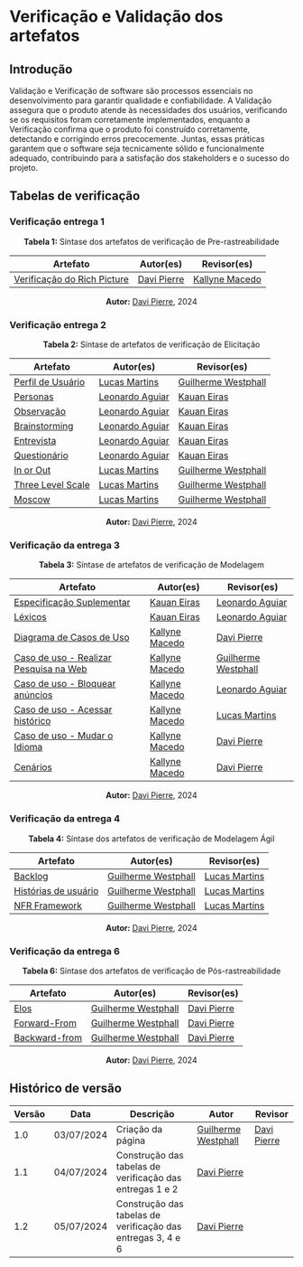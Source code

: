 # Verificação e Validação dos artefatos

## Introdução

Validação e Verificação de software são processos essenciais no desenvolvimento para garantir qualidade e confiabilidade. A Validação assegura que o produto atende às necessidades dos usuários, verificando se os requisitos foram corretamente implementados, enquanto a Verificação confirma que o produto foi construído corretamente, detectando e corrigindo erros precocemente. Juntas, essas práticas garantem que o software seja tecnicamente sólido e funcionalmente adequado, contribuindo para a satisfação dos stakeholders e o sucesso do projeto.

## Tabelas de verificação

### Verificação entrega 1

<center>

**Tabela 1:** Síntase dos artefatos de verificação de Pre-rastreabilidade

| Artefato | Autor(es) | Revisor(es) |
| --------- | ----------- | --------|
|[Verificação do Rich Picture](https://requisitos-de-software.github.io/2024.1-Firefox/verificacao/grupo_6/entrega_1/#rich-picture) | [Davi Pierre](https://github.com/DaviPierre) |  [Kallyne Macedo](https://github.com/kalipassos) |

**Autor:**  [Davi Pierre](https://github.com/DaviPierre), 2024

</center>

### Verificação entrega 2

<center>

**Tabela 2:** Síntase de artefatos de verificação de Elicitação

| Artefato | Autor(es) | Revisor(es) |
| --------- | ----------- | --------|
|[Perfil de Usuário](https://requisitos-de-software.github.io/2024.1-Firefox/verificacao/grupo_6/entrega_2/#perfil-de-usuario) | [Lucas Martins](https://github.com/martinsglucas) |  [Guilherme Westphall](https://github.com/west7) |
|[Personas](https://requisitos-de-software.github.io/2024.1-Firefox/verificacao/grupo_6/entrega_2/#personas) | [Leonardo Aguiar](https://github.com/Leonardo0o0) |  [Kauan Eiras](https://github.com/kauaneiras) |
|[Observação](https://requisitos-de-software.github.io/2024.1-Firefox/verificacao/grupo_6/entrega_2/#observacao) | [Leonardo Aguiar](https://github.com/Leonardo0o0) |  [Kauan Eiras](https://github.com/kauaneiras) |
|[Brainstorming](https://requisitos-de-software.github.io/2024.1-Firefox/verificacao/grupo_6/entrega_2/#brainstorming) | [Leonardo Aguiar](https://github.com/Leonardo0o0) |  [Kauan Eiras](https://github.com/kauaneiras) |
|[Entrevista](https://requisitos-de-software.github.io/2024.1-Firefox/verificacao/grupo_6/entrega_2/#entrevista) | [Leonardo Aguiar](https://github.com/Leonardo0o0) |  [Kauan Eiras](https://github.com/kauaneiras) |
|[Questionário](https://requisitos-de-software.github.io/2024.1-Firefox/verificacao/grupo_6/entrega_2/#questionario) | [Leonardo Aguiar](https://github.com/Leonardo0o0) |  [Kauan Eiras](https://github.com/kauaneiras) |
|[In or Out](https://requisitos-de-software.github.io/2024.1-Firefox/verificacao/grupo_6/entrega_2/#in-or-out) | [Lucas Martins](https://github.com/martinsglucas) |  [Guilherme Westphall](https://github.com/west7) |
|[Three Level Scale](https://requisitos-de-software.github.io/2024.1-Firefox/verificacao/grupo_6/entrega_2/#three-level-scale) | [Lucas Martins](https://github.com/martinsglucas) |  [Guilherme Westphall](https://github.com/west7) |
|[Moscow](https://requisitos-de-software.github.io/2024.1-Firefox/verificacao/grupo_6/entrega_2/#moscow) | [Lucas Martins](https://github.com/martinsglucas) |  [Guilherme Westphall](https://github.com/west7) |

**Autor:**  [Davi Pierre](https://github.com/DaviPierre), 2024

</center>

### Verificação da entrega 3

<center>

**Tabela 3:** Síntase de artefatos de verificação de Modelagem

| Artefato | Autor(es) | Revisor(es) |
| --------- | ----------- | --------|
|[Especificação Suplementar](https://requisitos-de-software.github.io/2024.1-Firefox/verificacao/grupo_6/entrega_3/#especificacao-suplementar) | [Kauan Eiras](https://github.com/kauaneiras) |  [Leonardo Aguiar](https://github.com/Leonardo0o0) |
|[Léxicos](https://requisitos-de-software.github.io/2024.1-Firefox/verificacao/grupo_6/entrega_3/#lexicos) | [Kauan Eiras](https://github.com/kauaneiras) |  [Leonardo Aguiar](https://github.com/Leonardo0o0) |
|[Diagrama de Casos de Uso](https://requisitos-de-software.github.io/2024.1-Firefox/verificacao/grupo_6/entrega_3/#diagrama-de-casos-de-uso) | [Kallyne Macedo](https://github.com/kalipassos) |  [Davi Pierre](https://github.com/DaviPierre) |
|[Caso de uso - Realizar Pesquisa na Web](https://requisitos-de-software.github.io/2024.1-Firefox/verificacao/grupo_6/entrega_3/#caso-de-uso-realizar-pesquisa-na-web) | [Kallyne Macedo](https://github.com/kalipassos) |  [Guilherme Westphall](https://github.com/west7) |
|[Caso de uso - Bloquear anúncios](https://requisitos-de-software.github.io/2024.1-Firefox/verificacao/grupo_6/entrega_3/#caso-de-uso-bloquear-anuncios) | [Kallyne Macedo](https://github.com/kalipassos) |  [Leonardo Aguiar](https://github.com/Leonardo0o0) |
|[Caso de uso - Acessar histórico](https://requisitos-de-software.github.io/2024.1-Firefox/verificacao/grupo_6/entrega_3/#caso-de-uso-acessar-historico) | [Kallyne Macedo](https://github.com/kalipassos) |  [Lucas Martins](https://github.com/martinsglucas)	 |
|[Caso de uso - Mudar o Idioma](https://requisitos-de-software.github.io/2024.1-Firefox/verificacao/grupo_6/entrega_3/#caso-de-uso-mudar-o-idioma) | [Kallyne Macedo](https://github.com/kalipassos) |   [Davi Pierre](https://github.com/DaviPierre)	 |
|[Cenários](https://requisitos-de-software.github.io/2024.1-Firefox/verificacao/grupo_6/entrega_3/#cenarios) | [Kallyne Macedo](https://github.com/kalipassos) |   [Davi Pierre](https://github.com/DaviPierre)	 |

**Autor:**  [Davi Pierre](https://github.com/DaviPierre), 2024

</center>

### Verificação da entrega 4

<center>

**Tabela 4:** Síntase dos artefatos de verificação de Modelagem Ágil

| Artefato | Autor(es) | Revisor(es) |
| --------- | ----------- | --------|
|[Backlog](https://requisitos-de-software.github.io/2024.1-Firefox/verificacao/grupo_6/entrega_4/#backlog) | [Guilherme Westphall](https://github.com/west7) | [Lucas Martins](https://github.com/martinsglucas) |
|[Histórias de usuário](https://requisitos-de-software.github.io/2024.1-Firefox/verificacao/grupo_6/entrega_4/#historias-de-usuario) | [Guilherme Westphall](https://github.com/west7) | [Lucas Martins](https://github.com/martinsglucas) |
|[NFR Framework](https://requisitos-de-software.github.io/2024.1-Firefox/verificacao/grupo_6/entrega_4/#nfr-framework) | [Guilherme Westphall](https://github.com/west7) | [Lucas Martins](https://github.com/martinsglucas) |

**Autor:**  [Davi Pierre](https://github.com/DaviPierre), 2024

</center>

### Verificação da entrega 6

<center>

**Tabela 6:** Síntase dos artefatos de verificação de Pós-rastreabilidade

| Artefato | Autor(es) | Revisor(es) |
| --------- | ----------- | --------|
|[Elos](https://requisitos-de-software.github.io/2024.1-Firefox/verificacao/grupo_6/entrega_6/#elos) | [Guilherme Westphall](https://github.com/west7) |  [Davi Pierre](https://github.com/DaviPierre) |
|[Forward-From](https://requisitos-de-software.github.io/2024.1-Firefox/verificacao/grupo_6/entrega_6/#forward-from) | [Guilherme Westphall](https://github.com/west7) |  [Davi Pierre](https://github.com/DaviPierre) |
|[Backward-from](https://requisitos-de-software.github.io/2024.1-Firefox/verificacao/grupo_6/entrega_6/#backward-from) | [Guilherme Westphall](https://github.com/west7) |  [Davi Pierre](https://github.com/DaviPierre) |

**Autor:**  [Davi Pierre](https://github.com/DaviPierre), 2024

</center>

## Histórico de versão

| Versão | Data       | Descrição         | Autor                                           | Revisor |
| ------ | ---------- | ----------------- | ----------------------------------------------- | ------- |
| 1.0    | 03/07/2024 | Criação da página | [Guilherme Westphall](https://github.com/west7) | [Davi Pierre](https://github.com/DaviPierre)        |
| 1.1   | 04/07/2024 | Construção das tabelas de verificação das entregas 1 e 2 | [Davi Pierre](https://github.com/DaviPierre) |  |
| 1.2   | 05/07/2024 | Construção das tabelas de verificação das entregas 3, 4 e 6 | [Davi Pierre](https://github.com/DaviPierre) |  |
